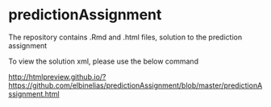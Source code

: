 # predictionAssignment
The repository contains .Rmd and .html files, solution to the prediction assignment

To view the solution xml, please use the below command

http://htmlpreview.github.io/?https://github.com/elbinelias/predictionAssignment/blob/master/predictionAssignment.html
